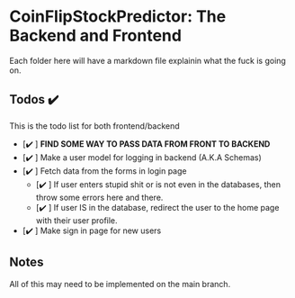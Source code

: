 # CoinFlipStockPredictor: The Backend and Frontend

Each folder here will have a markdown file explainin what
the fuck is going on.

## Todos ✔️
This is the todo list for both frontend/backend

 - [✔️ ] **FIND SOME WAY TO PASS DATA FROM FRONT TO BACKEND**
 - [✔️ ] Make a user model for logging in backend (A.K.A Schemas)
 - [✔️ ] Fetch data from the forms in login page
    - [✔️ ] If user enters stupid shit or is not even in the databases, then throw some errors here and there.
    - [✔️ ] If user IS in the database, redirect the user to the home page with their user profile.
 - [✔️ ] Make sign in page for new users

## Notes
All of this may need to be implemented on the main branch.
